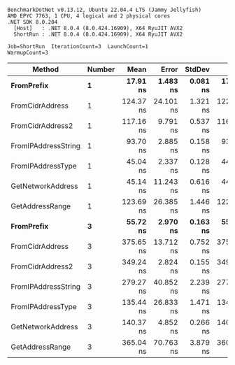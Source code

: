 ```

BenchmarkDotNet v0.13.12, Ubuntu 22.04.4 LTS (Jammy Jellyfish)
AMD EPYC 7763, 1 CPU, 4 logical and 2 physical cores
.NET SDK 8.0.204
  [Host]   : .NET 8.0.4 (8.0.424.16909), X64 RyuJIT AVX2
  ShortRun : .NET 8.0.4 (8.0.424.16909), X64 RyuJIT AVX2

Job=ShortRun  IterationCount=3  LaunchCount=1  
WarmupCount=3  

```
| Method              | Number | Mean      | Error     | StdDev   | Min       | Max       | Gen0   | Allocated |
|-------------------- |------- |----------:|----------:|---------:|----------:|----------:|-------:|----------:|
| **FromPrefix**          | **1**      |  **17.91 ns** |  **1.483 ns** | **0.081 ns** |  **17.85 ns** |  **18.00 ns** | **0.0007** |      **56 B** |
| FromCidrAddress     | 1      | 124.37 ns | 24.101 ns | 1.321 ns | 122.85 ns | 125.21 ns | 0.0012 |     112 B |
| FromCidrAddress2    | 1      | 117.16 ns |  9.791 ns | 0.537 ns | 116.73 ns | 117.76 ns | 0.0013 |     112 B |
| FromIPAddressString | 1      |  93.70 ns |  2.885 ns | 0.158 ns |  93.52 ns |  93.81 ns | 0.0006 |      56 B |
| FromIPAddressType   | 1      |  45.04 ns |  2.337 ns | 0.128 ns |  44.89 ns |  45.12 ns | 0.0010 |      88 B |
| GetNetworkAddress   | 1      |  45.14 ns | 11.243 ns | 0.616 ns |  44.53 ns |  45.76 ns | 0.0007 |      56 B |
| GetAddressRange     | 1      | 123.69 ns | 26.385 ns | 1.446 ns | 122.82 ns | 125.36 ns | 0.0019 |     168 B |
| **FromPrefix**          | **3**      |  **55.72 ns** |  **2.970 ns** | **0.163 ns** |  **55.53 ns** |  **55.84 ns** | **0.0020** |     **168 B** |
| FromCidrAddress     | 3      | 375.65 ns | 13.712 ns | 0.752 ns | 375.21 ns | 376.52 ns | 0.0038 |     336 B |
| FromCidrAddress2    | 3      | 349.24 ns |  2.824 ns | 0.155 ns | 349.06 ns | 349.35 ns | 0.0038 |     336 B |
| FromIPAddressString | 3      | 279.27 ns | 40.852 ns | 2.239 ns | 277.14 ns | 281.61 ns | 0.0019 |     168 B |
| FromIPAddressType   | 3      | 135.44 ns | 26.833 ns | 1.471 ns | 134.05 ns | 136.98 ns | 0.0031 |     264 B |
| GetNetworkAddress   | 3      | 140.37 ns |  4.852 ns | 0.266 ns | 140.17 ns | 140.67 ns | 0.0019 |     168 B |
| GetAddressRange     | 3      | 365.04 ns | 70.763 ns | 3.879 ns | 360.60 ns | 367.78 ns | 0.0057 |     504 B |
